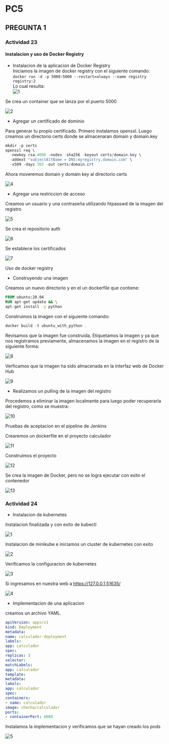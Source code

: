 # PC5

## PREGUNTA 1

### Actividad 23

#### Instalacion y uso de Docker Registry

* Instalacion de la aplicacion de Docker Registry  
Iniciamos la imagen de docker registry con el siguiente comando:  
 `docker run -d -p 5000:5000 --restart=always --name registry registry:2`  
 Lo cual resulta:  
![1](images_23/1.jpg)  

Se crea un container que se lanza por el puerto 5000  

![2](images_23/2.jpg)

* Agregar un certificado de dominio  

Para generar tu propio certificado. Primero instalamos openssl. Luego creamos un directorio certs donde se almacenaran domain y domain.key  

```powershell
mkdir -p certs
openssl req \
  -newkey rsa:4096 -nodes -sha256 -keyout certs/domain.key \  
  -addext "subjectAltName = DNS:myregistry.domain.com" \
  -x509 -days 365 -out certs/domain.crt
```  

Ahora moveremos domain y domain key al directorio certs

![4](images_23/4.jpg)

* Agregar una restriccion de acceso  

Creamos un usuario y una contraseña utilizando htpasswd de la imagen del registro

![5](images_23/5.jpg)

Se crea el repositorio auth

![6](images_23/6.jpg)

Se establece los certificados

![7](images_23/7.jpg)

Uso de docker registry

* Construyendo una imagen  

Creamos un nuevo directorio y en el un dockerfile que contiene:

 ```dockerfile
 FROM ubuntu:20.04
RUN apt-get update && \
apt-get install -y python 
 ```

 Construimos la imagen con el siguiente comando:

 ```powershell
 docker build -t ubuntu_with_python . 
 ```

 Revisamos que la imagen fue construida. Etiquetamos la imagen y ya que nos registramos previamente, almacenamos la imagen en el registro de la siguiente forma:

![8](images_23/8.jpg)

Verficamos que la imagen ha sido almacenada en la interfaz web de Docker Hub

![9](images_23/9.jpg)

* Realizamos un pulling de la imagen del registro

Procedemos a eliminar la imagen localmente para luego poder recuperarla del registro, como se muestra:

![10](images_23/10.jpg)

Pruebas de aceptacion en el pipeline de Jenkins

Crearemos un dockerfile en el proyecto calculador

![11](images_23/11.jpg)

Construimos el proyecto

![12](images_23/12.jpg)

Se crea la imagen de Docker, pero no se logra ejecutar con exito el contenedor

![13](images_23/13.jpg)

### Actividad 24

* Instalacion de kubernetes  

Instalacion finalizada y con exito de kubectl

![1](images_24/1.jpg)

Instalacion de minikube e iniciamos un cluster de kubernetes con exito

![2](images_24/2.jpg)

Verificamos la configuracion de kubernetes

![3](images_24/3.jpg)

Si ingresamos en nuestra web a https://127.0.0.1:51635/

![4](images_24/4.jpg)

* Implementacion de una aplicacion

creamos un archivo YAML.

```yaml
apiVersion: apps/v1
kind: Deployment
metadata:
name: calculador-deployment
labels:
app: calculador
spec:
replicas: 3
selector:
matchLabels:
app: calculador
template:
metadata:
labels:
app: calculador
spec:
containers:
- name: calculador
image: checha/calculador
ports:
- containerPort: 8080
```

Instalamos la implementacion y verificamos que se hayan creado los pods

![5](images_24/5.jpg)
